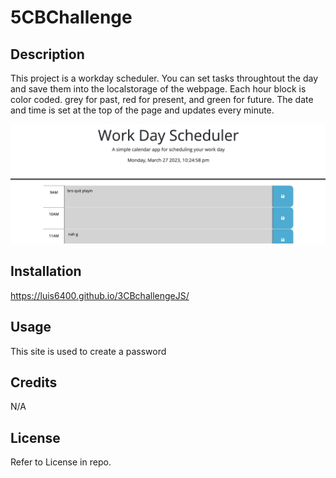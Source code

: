 # 5CBChallenge

## Description

This project is a workday scheduler. You can set tasks throughtout the day and save them into the localstorage of the webpage. Each hour block is color coded. grey for past, red for present, and green for future. The date and time is set at the top of the page and updates every minute.

![image of website](./asset/Screenshot%202023-03-27%20at%2010.24.59%20PM.png)
    

## Installation

https://luis6400.github.io/3CBchallengeJS/

## Usage

This site is used to create a password

## Credits

N/A

## License

Refer to License in repo.